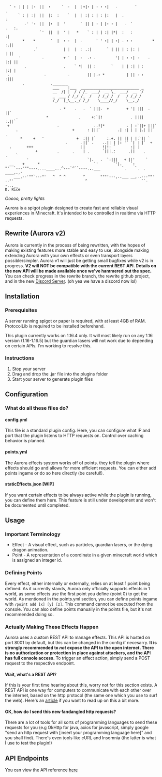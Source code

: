 ```
  ` : | | | |:  ||  :     `  :  |  |+|: | : : :|   .        `              .
      ` : | :|  ||  |:  :    `  |  | :| : | : |:   |  .                    :
         .' ':  ||  |:  |  '       ` || | : | |: : |   .  `           .   :.
                `'  ||  |  ' |   *    ` : | | :| |*|  :   :               :|
        *    *       `  |  : :  |  .      ` ' :| | :| . : :         *   :.||
             .`            | |  |  : .:|       ` | || | : |: |          | ||
      '          .         + `  |  :  .: .         '| | : :| :    .   |:| ||
         .                 .    ` *|  || :       `    | | :| | :      |:| |
 .                .          .        || |.: *          | || : :     :|||
        .            ._______                                   
                      ___    |___  ___________________________ _
                      __  /| |  / / /_  ___/  __ \_  ___/  __ `/
                      _  ___ / /_/ /_  /   / /_/ /  /   / /_/ / 
                      /_/  |_\__,_/ /_/    \____//_/    \__,_/  
                                                                
                         . *    .   .  ` |||.  +        + '| |||  .  ||`
     .             *              .     +:`|!             . ||||  :.||`
 +                      .                ..!|*          . | :`||+ |||`
     .                         +      : |||`        .| :| | | |.| ||`     .
       *     +   '               +  :|| |`     :.+. || || | |:`|| `
                            .      .||` .    ..|| | |: '` `| | |`  +
  .       +++                      ||        !|!: `       :| |
              +         .      .    | .      `|||.:      .||    .      .    `
          '                           `|.   .  `:|||   + ||'     `
  __    +      *                         `'       `'|.    `:
"'  `---"""----....____,..^---`^``----.,.___          `.    `.  .    ____,.,-
    ___,--'""`---"'   ^  ^ ^        ^       """'---,..___ __,..---""'
--"'                                 ^                         ``--..,__
D. Rice                                          
```

_Ooooo, pretty lights_

Aurora is a spigot plugin designed to create fast and reliable visual experiences in Minecraft. It's intended to be
controlled in realtime via HTTP requests.

## Rewrite (Aurora v2)
Aurora is currently in the process of being rewritten, with the hopes of making existing features more stable and easy to use, alongside making extending Aurora with your own effects or even transport layers possible/simpler. Aurora v1 will just be getting small bugfixes while v2 is in progress. **V2 will NOT be compatible with the current REST API. Details on the new API will be made available once we've hammered out the spec.** You can check progress in the rewrite branch, the rewrite github project, and in the new [Discord Server](https://discord.gg/X8C76RCKTm). (oh yea we have a discord now lol)

## Installation

### Prerequisites

A server running spigot or paper is required, with at least 4GB of RAM. ProtocolLib is required to be installed
beforehand.

This plugin currently works on 1.16.4 only. It will most likely run on any 1.16 version (1.16-1.16.5) but the guardian
lasers will not work due to depending on certain APIs. I'm working to resolve this.

### Instructions

1. Stop your server
2. Drag and drop the .jar file into the plugins folder
3. Start your server to generate plugin files

## Configuration

### What do all these files do?

#### config.yml

This file is a standard plugin config. Here, you can configure what IP and port that the plugin listens to HTTP requests
on. Control over caching behavior is planned.

#### points.yml

The Aurora effects system works off of points. they tell the plugin where effects should go and allows for more
efficient requests. You can either add points ingame or do so here directly (be careful!).

#### staticEffects.json [WIP]

If you want certain effects to be always active while the plugin is running, you can define them here. This feature is
still under development and won't be documented until completed.

## Usage

### Important Terminology

- Effect - A visual effect, such as particles, guardian lasers, or the dying dragon animation.
- Point - A representation of a coordinate in a given minecraft world which is assigned an integer id.

### Defining Points

Every effect, either internally or externally, relies on at least 1 point being defined. As it currently stands, Aurora
only officially supports effects in 1 world, as some effects use the first point you define (point 0) to get the world.
As mentioned in the points.yml section, you can define points ingame with `/point add [x] [y] [z]`. This command cannot
be executed from the console. You can also define points manually in the points file, but it's not recommended doing so.

### Actually Making These Effects Happen

Aurora uses a custom REST API to manage effects. This API is hosted on port 8001 by default, but this can be changed in
the config if necesarry. **It is strongly recommended to *not* expose the API to the open internet. There is no
authorization or protection in place against attackers, and the API has full console access.** To trigger an effect
action, simply send a POST request to the respective endpoint.

#### Wait, what's a REST API?

If this is your first time hearing about this, worry not for this section exists. A REST API is one way for computers to communicate with each other over the internet, based on the http protocol (the same one which you use to surf the web). Here's an [article](https://pusher.com/tutorials/understanding-rest-api#rest) if you want to read up on this a bit more.

#### OK, how do I send this new fandangled http requests?

There are a lot of tools for all sorts of programming languages to send these requests for you (e.g OkHttp for java, axios for javascript, simply google "send an http request with [insert your programming language here]" and you shall find). There's even tools like cURL and Insomnia (the latter is what I use to test the plugin!)

## API Endpoints

You can view the API reference [here](https://github.com/murl-digital/aurora/wiki/API-Reference)
